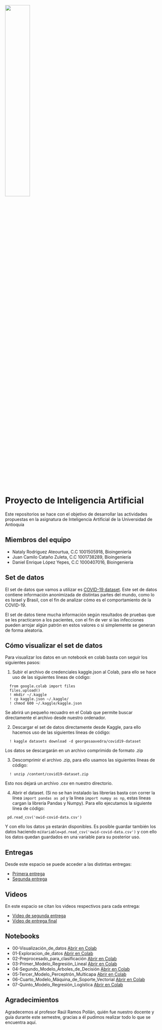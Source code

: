 
<img src="https://www.udea.edu.co/wps/wcm/connect/udea/721b156e-f6bc-4dc8-8595-8b4731c9a8c7/facultad-ingenieria.png?MOD=AJPERES&CVID=nc5CqsS" width=40% height=40% >


# Proyecto  de Inteligencia Artificial

Este repositorios se hace con el objetivo de desarrollar las actividades propuestas en la asignatura
de Inteligencia Artificial de la Universidad de Antioquia


## Miembros del equipo

- Nataly Rodriguez Ateourtua, C.C 1001505918, Bioingeniería
- Juan Camilo Cataño Zuleta, C.C 1001738289, Bioingeniería
- Daniel Enrique López Yepes, C.C 1000407016, Bioingeniería


## Set de datos

El set de datos que vamos a utilizar es [COVID-19 dataset](https://www.kaggle.com/datasets/georgesaavedra/covid19-dataset).
Este set de datos contiene información anonimizada de distintas partes del mundo, como lo es
Israel y Brasil, con el fin de analizar cómo es el comportamiento de la COVID-19.

El set de datos tiene mucha información según resultados de pruebas que se les practicaron
a los pacientes, con el fin de ver si las infecciones pueden arrojar algún patrón en estos
valores o si simplemente se generan de forma aleatoria.

## Cómo visualizar el set de datos

Para visualizar los datos en un notebook en colab basta con seguir los siguientes pasos:

1. Subir el archivo de credenciales kaggle.json al Colab, para ello se hace uso de las siguientes líneas de código:
    
```
  from google.colab import files
  files.upload()
  ! mkdir ~/.kaggle
  ! cp kaggle.json ~/.kaggle/
  ! chmod 600 ~/.kaggle/kaggle.json
```

Se abrirá un pequeño recuadro en el Colab que permite buscar directamente el archivo desde nuestro ordenador.

2. Descargar el set de datos directamente desde Kaggle, para ello hacemos uso de las siguientes líneas de código:

```
  ! kaggle datasets download -d georgesaavedra/covid19-dataset
```

Los datos se descargarán en un archivo comprimido de formato .zip

3. Descomprimir el archivo .zip, para ello usamos las siguientes líneas de código: 

```
  ! unzip /content/covid19-dataset.zip
```

Esto nos dejará un archivo .csv en nuestro directorio.

4. Abrir el dataset. (Si no se han instalado las librerías basta con correr la línea `import pandas as pd` y la línea `import numpy as np`, estas líneas cargan la librería Pandas y Numpy). Para ello ejecutamos la siguiente línea de código:

```
 pd.read_csv('owid-covid-data.csv') 
```

Y con ello los datos ya estarán disponibles. Es posible guardar también los datos haciendo ` miVariable=pd.read_csv('owid-covid-data.csv') ` y con ello los datos quedan guardados en una variable para su posterior uso.

## Entregas

Desde este espacio se puede acceder a las distintas entregas:
- [Primera entrega](https://github.com/daenloye/InteligenciaArtificialUdeA/blob/main/primeraEntrega/Proyecto_Entrega%201.pdf)
- [Segunda entrega](
https://github.com/daenloye/InteligenciaArtificialUdeA/blob/main/Proyecto_Entrega%202.pdf)

## Videos

En este espacio se citan los videos respectivos para cada entrega:
- [Video de segunda entrega](https://youtu.be/JZYvBkXeqlo)
- [Video de entrega final](https://youtu.be/09nPtlonFYM)

## Notebooks

- 00-Visualización_de_datos [Abrir en Colab](https://colab.research.google.com/drive/1J0AHXn_1rpKEV7BYqP97OF-AP7u-i_73?usp=sharing)
- 01-Exploracion_de_datos [Abrir en Colab](https://colab.research.google.com/drive/1t7Hx43ng7wRH7bfk3ubl4hvc_WJT7wwf?usp=sharing)
- 02-Preprocesado_para_clasificación [Abrir en Colab](https://colab.research.google.com/drive/1FaWe5NcIFUU7UDhrMZByjnRHizD2kpud?usp=sharing)
- 03-Primer_Modelo_Regresión_Lineal [Abrir en Colab](https://colab.research.google.com/drive/16dxO2VbSLnJAbqaqDkOcUt-aCfO9El-R?usp=sharing)
- 04-Segundo_Modelo_Árboles_de_Decisión [Abrir en Colab](https://colab.research.google.com/drive/1H8aU1viJCA9d8kyVJTurBvQZFiVHElZD?usp=sharing)
- 05-Tercer_Modelo_Perceptrón_Multicapa [Abrir en Colab](https://colab.research.google.com/drive/1axxiZSsISRDT7VXkEYwXxWqHmhQxlJwA?usp=sharing)
- 06-Cuarto_Modelo_Máquina_de_Soporte_Vectorial [Abrir en Colab](https://colab.research.google.com/drive/1j0jD-Y9N4FMEsZwtBw4ckqzNQhzjlS2j?usp=sharing)
- 07-Quinto_Modelo_Regresión_Logística [Abrir en Colab](https://colab.research.google.com/drive/1JSby_teJkdbeh8SBfH86LtdJeX77gfKS?usp=sharing)

## Agradecimientos

Agradecemos al profesor Raúl Ramos Pollán, quién fue nuestro docente y guía durante este semestre, gracias a él pudimos realizar todo lo que se encuentra aquí.
